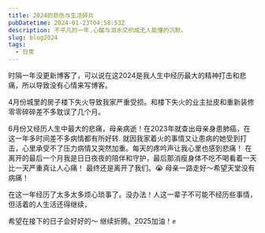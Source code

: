 ```yaml
---
title: 2024的悲伤与生活碎片
pubDatetime: 2024-01-23T04:58:53Z
description: 不平凡的一年.心酸与泪水交织成无人能懂的沉默‌。
slug: blog2024
tags:
  - 日常
---
```


时隔一年没更新博客了，可以说在这2024是我人生中经历最大的精神打击和悲痛，所以导致没有心情来写博客。

4月份城里的房子楼下失火导致我家严重受损。和楼下失火的业主扯皮和重新装修零零碎碎差不多耽误了几个月。

6月份又经历人生中最大的悲痛，母亲病逝！在2023年就查出母亲身患肺癌，在这一年多时间差不多病情都有所好转.
就因我家着火的事情又让患病的她受到打击，心里承受不了压力病情又突然加重。每天的疼吟声让我心里也感到悲痛！
在离开的最后一个月我是日日夜夜的陪伴和守护，最后那消瘦身体不吃不喝看着一天比一天严重真让人心痛！
最终还是离开了我们。😭 母亲一路走好～希望天堂没有病痛！

在这一年经历了太多太多烦心琐事了。没办法！人这一辈子不可能不经历些事情，但活着的人生活还得继续，

希望在接下的日子会好好的～ 继续折腾。2025加油！✊